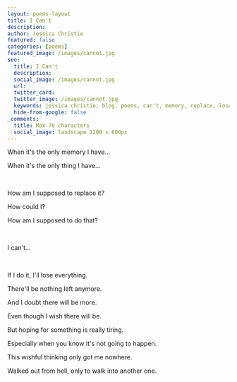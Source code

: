 ```yaml
---
layout: poems-layout
title: I Can't
description: 
author: Jessica Christie
featured: false
categories: [poems]
featured_image: /images/cannot.jpg
seo:
  title: I Can't
  description: 
  social_image: /images/cannot.jpg
  url:
  twitter_card:
  twitter_image: /images/cannot.jpg
  keywords: jessica christie, blog, poems, can't, memory, replace, lose, nothing left, hell
  hide-from-google: false
_comments:
  title: Max 70 characters
  social_image: landscape 1200 x 600px
---
```

When it's the only memory I have...

When it's the only thing I have...

&nbsp;

How am I supposed to replace it?

How could I?

How am I supposed to do that?

&nbsp;

I can't...

&nbsp;

If I do it, I'll lose everything.

There'll be nothing left anymore.

And I doubt there will be more.

Even though I wish there will be.

But hoping for something is really tiring.

Especially when you know it's not going to happen.

This wishful thinking only got me nowhere.

Walked out from hell, only to walk into another one.

&nbsp;
